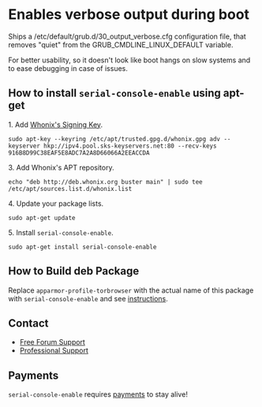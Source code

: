 # Enables verbose output during boot #

Ships a /etc/default/grub.d/30_output_verbose.cfg configuration file, that
removes "quiet" from the GRUB_CMDLINE_LINUX_DEFAULT variable.

For better usability, so it doesn't look like boot hangs on slow systems and
to ease debugging in case of issues.
## How to install `serial-console-enable` using apt-get ##

1\. Add [Whonix's Signing Key](https://www.whonix.org/wiki/Whonix_Signing_Key).

```
sudo apt-key --keyring /etc/apt/trusted.gpg.d/whonix.gpg adv --keyserver hkp://ipv4.pool.sks-keyservers.net:80 --recv-keys 916B8D99C38EAF5E8ADC7A2A8D66066A2EEACCDA
```

3\. Add Whonix's APT repository.

```
echo "deb http://deb.whonix.org buster main" | sudo tee /etc/apt/sources.list.d/whonix.list
```

4\. Update your package lists.

```
sudo apt-get update
```

5\. Install `serial-console-enable`.

```
sudo apt-get install serial-console-enable
```

## How to Build deb Package ##

Replace `apparmor-profile-torbrowser` with the actual name of this package with `serial-console-enable` and see [instructions](https://www.whonix.org/wiki/Dev/Build_Documentation/apparmor-profile-torbrowser).

## Contact ##

* [Free Forum Support](https://forums.whonix.org)
* [Professional Support](https://www.whonix.org/wiki/Professional_Support)

## Payments ##

`serial-console-enable` requires [payments](https://www.whonix.org/wiki/Payments) to stay alive!

